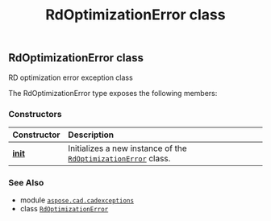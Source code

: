 ﻿---
title: RdOptimizationError class
second_title: Aspose.CAD for Python via .NET API References
description: 
type: docs
weight: 100
url: /aspose.cad.cadexceptions/rdoptimizationerror/
is_root: false
---

## RdOptimizationError class

RD optimization error exception class



The RdOptimizationError type exposes the following members:

### Constructors
| Constructor | Description |
| :- | :- |
| [__init__](/cad/python-net/aspose.cad.cadexceptions/rdoptimizationerror/__init__/#str) | Initializes a new instance of the [`RdOptimizationError`](/cad/python-net/aspose.cad.cadexceptions/rdoptimizationerror) class. |



### See Also
* module [`aspose.cad.cadexceptions`](..)
* class [`RdOptimizationError`](/cad/python-net/aspose.cad.cadexceptions/rdoptimizationerror)
